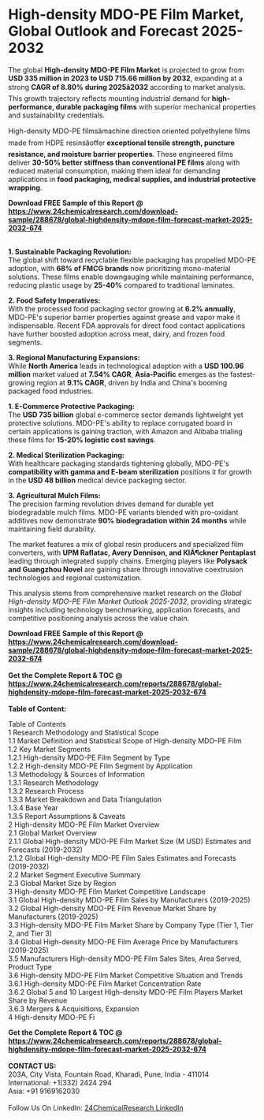 <h1>High-density MDO-PE Film Market, Global Outlook and Forecast 2025-2032</h1><p>The global <strong>High-density MDO-PE Film Market</strong> is projected to grow from <strong>USD 335 million in 2023 to USD 715.66 million by 2032</strong>, expanding at a strong <strong>CAGR of 8.80% during 2025â2032</strong> according to market analysis. This growth trajectory reflects mounting industrial demand for <strong>high-performance, durable packaging films</strong> with superior mechanical properties and sustainability credentials.</p><p>High-density MDO-PE filmsâmachine direction oriented polyethylene films made from HDPE resinsâoffer <strong>exceptional tensile strength, puncture resistance, and moisture barrier properties</strong>. These engineered films deliver <strong>30-50% better stiffness than conventional PE films</strong> along with reduced material consumption, making them ideal for demanding applications in <strong>food packaging, medical supplies, and industrial protective wrapping</strong>.</p><p>

</p><div><b>Download FREE Sample of this Report @ 
            <a href="https://www.24chemicalresearch.com/download-sample/288678/global-highdensity-mdope-film-forecast-market-2025-2032-674">
            https://www.24chemicalresearch.com/download-sample/288678/global-highdensity-mdope-film-forecast-market-2025-2032-674</a></b></div><br><p><strong>1. Sustainable Packaging Revolution:</strong><br>
The global shift toward recyclable flexible packaging has propelled MDO-PE adoption, with <strong>68% of FMCG brands</strong> now prioritizing mono-material solutions. These films enable downgauging while maintaining performance, reducing plastic usage by <strong>25-40%</strong> compared to traditional laminates.</p><p><strong>2. Food Safety Imperatives:</strong><br>
With the processed food packaging sector growing at <strong>6.2% annually</strong>, MDO-PE's superior barrier properties against grease and vapor make it indispensable. Recent FDA approvals for direct food contact applications have further boosted adoption across meat, dairy, and frozen food segments.</p><p><strong>3. Regional Manufacturing Expansions:</strong><br>
While <strong>North America</strong> leads in technological adoption with a <strong>USD 100.96 million</strong> market valued at <strong>7.54% CAGR</strong>, <strong>Asia-Pacific</strong> emerges as the fastest-growing region at <strong>9.1% CAGR</strong>, driven by India and China's booming packaged food industries.</p><p><strong>1. E-Commerce Protective Packaging:</strong><br>
The <strong>USD 735 billion</strong> global e-commerce sector demands lightweight yet protective solutions. MDO-PE's ability to replace corrugated board in certain applications is gaining traction, with Amazon and Alibaba trialing these films for <strong>15-20% logistic cost savings</strong>.</p><p>

</p><p><strong>2. Medical Sterilization Packaging:</strong><br>
With healthcare packaging standards tightening globally, MDO-PE's <strong>compatibility with gamma and E-beam sterilization</strong> positions it for growth in the <strong>USD 48 billion</strong> medical device packaging sector.</p><p><strong>3. Agricultural Mulch Films:</strong><br>
The precision farming revolution drives demand for durable yet biodegradable mulch films. MDO-PE variants blended with pro-oxidant additives now demonstrate <strong>90% biodegradation within 24 months</strong> while maintaining field durability.</p><p>The market features a mix of global resin producers and specialized film converters, with <strong>UPM Raflatac, Avery Dennison, and KlÃ¶ckner Pentaplast</strong> leading through integrated supply chains. Emerging players like <strong>Polysack and Guangzhou Novel</strong> are gaining share through innovative coextrusion technologies and regional customization.</p><p>This analysis stems from comprehensive market research on the <em>Global High-density MDO-PE Film Market Outlook 2025-2032</em>, providing strategic insights including technology benchmarking, application forecasts, and competitive positioning analysis across the value chain.</p><div><b>Download FREE Sample of this Report @ 
            <a href="https://www.24chemicalresearch.com/download-sample/288678/global-highdensity-mdope-film-forecast-market-2025-2032-674">
            https://www.24chemicalresearch.com/download-sample/288678/global-highdensity-mdope-film-forecast-market-2025-2032-674</a></b></div><br><div><b>Get the Complete Report & TOC @ 
            <a href="https://www.24chemicalresearch.com/reports/288678/global-highdensity-mdope-film-forecast-market-2025-2032-674">
            https://www.24chemicalresearch.com/reports/288678/global-highdensity-mdope-film-forecast-market-2025-2032-674</a></b></div><br>
            <b>Table of Content:</b><p>Table of Contents<br />
1 Research Methodology and Statistical Scope<br />
1.1 Market Definition and Statistical Scope of High-density MDO-PE Film<br />
1.2 Key Market Segments<br />
1.2.1 High-density MDO-PE Film Segment by Type<br />
1.2.2 High-density MDO-PE Film Segment by Application<br />
1.3 Methodology & Sources of Information<br />
1.3.1 Research Methodology<br />
1.3.2 Research Process<br />
1.3.3 Market Breakdown and Data Triangulation<br />
1.3.4 Base Year<br />
1.3.5 Report Assumptions & Caveats<br />
2 High-density MDO-PE Film Market Overview<br />
2.1 Global Market Overview<br />
2.1.1 Global High-density MDO-PE Film Market Size (M USD) Estimates and Forecasts (2019-2032)<br />
2.1.2 Global High-density MDO-PE Film Sales Estimates and Forecasts (2019-2032)<br />
2.2 Market Segment Executive Summary<br />
2.3 Global Market Size by Region<br />
3 High-density MDO-PE Film Market Competitive Landscape<br />
3.1 Global High-density MDO-PE Film Sales by Manufacturers (2019-2025)<br />
3.2 Global High-density MDO-PE Film Revenue Market Share by Manufacturers (2019-2025)<br />
3.3 High-density MDO-PE Film Market Share by Company Type (Tier 1, Tier 2, and Tier 3)<br />
3.4 Global High-density MDO-PE Film Average Price by Manufacturers (2019-2025)<br />
3.5 Manufacturers High-density MDO-PE Film Sales Sites, Area Served, Product Type<br />
3.6 High-density MDO-PE Film Market Competitive Situation and Trends<br />
3.6.1 High-density MDO-PE Film Market Concentration Rate<br />
3.6.2 Global 5 and 10 Largest High-density MDO-PE Film Players Market Share by Revenue<br />
3.6.3 Mergers & Acquisitions, Expansion<br />
4 High-density MDO-PE Fi</p><div><b>Get the Complete Report & TOC @ 
            <a href="https://www.24chemicalresearch.com/reports/288678/global-highdensity-mdope-film-forecast-market-2025-2032-674">
            https://www.24chemicalresearch.com/reports/288678/global-highdensity-mdope-film-forecast-market-2025-2032-674</a></b></div><br><b>CONTACT US:</b><br>
            203A, City Vista, Fountain Road, Kharadi, Pune, India - 411014<br>
            International: +1(332) 2424 294<br>
            Asia: +91 9169162030 <br><br>
            Follow Us On LinkedIn: <a href="https://www.linkedin.com/company/24chemicalresearch/">24ChemicalResearch LinkedIn</a>